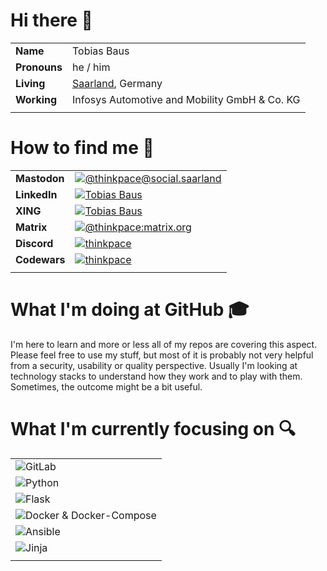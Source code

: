 # Hi there 👋

|  |  |
|---|---|
| **Name** | Tobias Baus |
| **Pronouns** | he / him |
| **Living** | [Saarland](https://en.wikipedia.org/wiki/Saarland), Germany |
| **Working** | Infosys Automotive and Mobility GmbH & Co. KG |
|  |  |

# How to find me 💬

|  |  |
|---|---|
| **Mastodon** | [![@thinkpace@social.saarland](https://img.shields.io/badge/@thinkpace@social.saarland-9cf?style=for-the-badge&logo=mastodon)](https://social.saarland/@thinkpace) |
| **LinkedIn** | [![Tobias Baus](https://img.shields.io/badge/Tobias_Baus-9cf?style=for-the-badge&logo=linkedin&logoColor=blue)](https://www.linkedin.com/in/tobiasbaus/) |
| **XING** | [![Tobias Baus](https://img.shields.io/badge/Tobias_Baus-9cf?style=for-the-badge&logo=xing&logoColor=026466)](https://www.xing.com/profile/Tobias_Baus) |
| **Matrix** | [![@thinkpace:matrix.org](https://img.shields.io/badge/@thinkpace:matrix.org-9cf?style=for-the-badge&logo=matrix)](https://discord.com/users/709829026922889279) |
| **Discord** | [![thinkpace](https://img.shields.io/badge/thinkpace-9cf?style=for-the-badge&logo=discord)](https://discord.com/users/709829026922889279) |
| **Codewars** | [![thinkpace](https://img.shields.io/badge/thinkpace-9cf?style=for-the-badge&logo=codewars)](https://www.codewars.com/users/thinkpace) |
|  |  |

# What I'm doing at GitHub 🎓

I'm here to learn and more or less all of my repos are covering this aspect. Please feel free to use my stuff, but most of it is probably not very helpful from a security, usability or quality perspective. Usually I'm looking at technology stacks to understand how they work and to play with them. Sometimes, the outcome might be a bit useful.

# What I'm currently focusing on 🔍

|  |
|---|
| ![GitLab](https://img.shields.io/badge/Learning\&Improving-GitLab-green?style=for-the-badge&logo=gitlab) |
| ![Python](https://img.shields.io/badge/Learning\&Improving-Python-green?style=for-the-badge&logo=python) |
| ![Flask](https://img.shields.io/badge/Learning\&Improving-Flask-green?style=for-the-badge&logo=flask) |
| ![Docker & Docker-Compose](https://img.shields.io/badge/Learning\&Improving-Docker&Docker--Compose-green?style=for-the-badge&logo=docker) |
| ![Ansible](https://img.shields.io/badge/Learning\&Improving-Ansible-green?style=for-the-badge&logo=ansible) |
| ![Jinja](https://img.shields.io/badge/Learning\&Improving-Jinja-green?style=for-the-badge&logo=jinja) |
|  |
